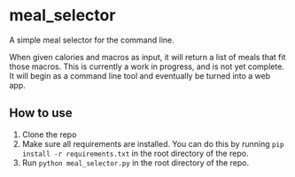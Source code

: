 # meal_selector

A simple meal selector for the command line.

When given calories and macros as input, it will return a list of meals that fit those macros. This is currently a work in progress, and is not yet complete. It will begin as a command line tool and eventually be turned into a web app.

## How to use

1. Clone the repo
2. Make sure all requirements are installed. You can do this by running `pip install -r requirements.txt` in the root directory of the repo.
3. Run `python meal_selector.py` in the root directory of the repo.
